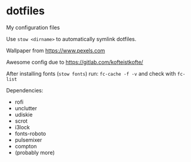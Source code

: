 dotfiles
========

My configuration files

Use `stow <dirname>` to automatically symlink dotfiles.

Wallpaper from https://www.pexels.com

Awesome config due to https://gitlab.com/kofteistkofte/

After installing fonts (`stow fonts`) run: `fc-cache -f -v` and check with
`fc-list`

Dependencies:

  * rofi
  * unclutter
  * udiskie
  * scrot
  * i3lock
  * fonts-roboto
  * pulsemixer
  * compton
  * (probably more)
